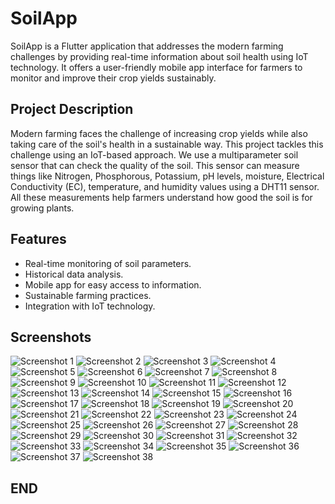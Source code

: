 # SoilApp

SoilApp is a Flutter application that addresses the modern farming challenges by providing real-time information about soil health using IoT technology. It offers a user-friendly mobile app interface for farmers to monitor and improve their crop yields sustainably.

## Project Description

Modern farming faces the challenge of increasing crop yields while also taking care of the soil's health in a sustainable way. This project tackles this challenge using an IoT-based approach. We use a multiparameter soil sensor that can check the quality of the soil. This sensor can measure things like Nitrogen, Phosphorous, Potassium, pH levels, moisture, Electrical Conductivity (EC), temperature, and humidity values using a DHT11 sensor. All these measurements help farmers understand how good the soil is for growing plants.

## Features

- Real-time monitoring of soil parameters.
- Historical data analysis.
- Mobile app for easy access to information.
- Sustainable farming practices.
- Integration with IoT technology.

## Screenshots

![Screenshot 1](https://raw.githubusercontent.com/prakashpoojary/images/Screenshot_20231005-012539.jpg)
![Screenshot 2](https://raw.githubusercontent.com/prakashpoojary/soilanalysis/main/images/Screenshot_20231005-012546.jpg)
![Screenshot 3](https://raw.githubusercontent.com/prakashpoojary/soilanalysis/main/images/Screenshot_20231005-012610.jpg)
![Screenshot 4](https://raw.githubusercontent.com/prakashpoojary/soilanalysis/main/images/Screenshot_20231005-012936.jpg)
![Screenshot 5](https://raw.githubusercontent.com/prakashpoojary/soilanalysis/main/images/Screenshot_20231005-012948.jpg)
![Screenshot 6](https://raw.githubusercontent.com/prakashpoojary/soilanalysis/main/images/Screenshot_20231005-013007.jpg)
![Screenshot 7](https://raw.githubusercontent.com/prakashpoojary/soilanalysis/main/images/Screenshot_20231005-013025.jpg)
![Screenshot 8](https://raw.githubusercontent.com/prakashpoojary/soilanalysis/main/images/Screenshot_20231005-013032.jpg)
![Screenshot 9](https://raw.githubusercontent.com/prakashpoojary/soilanalysis/main/images/Screenshot_20231005-013041.jpg)
![Screenshot 10](https://raw.githubusercontent.com/prakashpoojary/soilanalysis/main/images/Screenshot_20231005-013049.jpg)
![Screenshot 11](https://raw.githubusercontent.com/prakashpoojary/soilanalysis/main/images/Screenshot_20231005-013057.jpg)
![Screenshot 12](https://raw.githubusercontent.com/prakashpoojary/soilanalysis/main/images/Screenshot_20231005-013107.jpg)
![Screenshot 13](https://raw.githubusercontent.com/prakashpoojary/soilanalysis/main/images/Screenshot_20231005-013114.jpg)
![Screenshot 14](https://raw.githubusercontent.com/prakashpoojary/soilanalysis/main/images/Screenshot_20231005-013207.jpg)
![Screenshot 15](https://raw.githubusercontent.com/prakashpoojary/soilanalysis/main/images/Screenshot_20231005-013212.jpg)
![Screenshot 16](https://raw.githubusercontent.com/prakashpoojary/soilanalysis/main/images/Screenshot_20231005-013220.jpg)
![Screenshot 17](https://raw.githubusercontent.com/prakashpoojary/soilanalysis/main/images/Screenshot_20231005-013229.jpg)
![Screenshot 18](https://raw.githubusercontent.com/prakashpoojary/soilanalysis/main/images/Screenshot_20231005-013237.jpg)
![Screenshot 19](https://raw.githubusercontent.com/prakashpoojary/soilanalysis/main/images/Screenshot_20231005-013247.jpg)
![Screenshot 20](https://raw.githubusercontent.com/prakashpoojary/soilanalysis/main/images/Screenshot_20231005-013253.jpg)
![Screenshot 21](https://raw.githubusercontent.com/prakashpoojary/soilanalysis/main/images/Screenshot_20231005-013304.jpg)
![Screenshot 22](https://raw.githubusercontent.com/prakashpoojary/soilanalysis/main/images/Screenshot_20231005-013309.jpg)
![Screenshot 23](https://raw.githubusercontent.com/prakashpoojary/soilanalysis/main/images/Screenshot_20231005-013314.jpg)
![Screenshot 24](https://raw.githubusercontent.com/prakashpoojary/soilanalysis/main/images/Screenshot_20231005-013318.jpg)
![Screenshot 25](https://raw.githubusercontent.com/prakashpoojary/soilanalysis/main/images/Screenshot_20231005-013325.jpg)
![Screenshot 26](https://raw.githubusercontent.com/prakashpoojary/soilanalysis/main/images/Screenshot_20231005-013331.jpg)
![Screenshot 27](https://raw.githubusercontent.com/prakashpoojary/soilanalysis/main/images/Screenshot_20231005-013443.jpg)
![Screenshot 28](https://raw.githubusercontent.com/prakashpoojary/soilanalysis/main/images/Screenshot_20231005-013452.jpg)
![Screenshot 29](https://raw.githubusercontent.com/prakashpoojary/soilanalysis/main/images/Screenshot_20231005-013457.jpg)
![Screenshot 30](https://raw.githubusercontent.com/prakashpoojary/soilanalysis/main/images/Screenshot_20231005-013505.jpg)
![Screenshot 31](https://raw.githubusercontent.com/prakashpoojary/soilanalysis/main/images/Screenshot_20231005-013509.jpg)
![Screenshot 32](https://raw.githubusercontent.com/prakashpoojary/soilanalysis/main/images/Screenshot_20231005-013521.jpg)
![Screenshot 33](https://raw.githubusercontent.com/prakashpoojary/soilanalysis/main/images/Screenshot_20231005-013532.jpg)
![Screenshot 34](https://raw.githubusercontent.com/prakashpoojary/soilanalysis/main/images/Screenshot_20231005-123900.jpg)
![Screenshot 35](https://raw.githubusercontent.com/prakashpoojary/soilanalysis/main/images/Screenshot_20231005-123915.jpg)
![Screenshot 36](https://raw.githubusercontent.com/prakashpoojary/soilanalysis/main/images/Screenshot_20231005-124011.jpg)
![Screenshot 37](https://raw.githubusercontent.com/prakashpoojary/soilanalysis/main/images/Screenshot_20231005-124016.jpg)
![Screenshot 38](https://raw.githubusercontent.com/prakashpoojary/soilanalysis/main/images/Screenshot_20231005-124030.jpg)



## END


